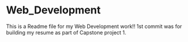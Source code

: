 # Web_Development
This is a Readme file for my Web Development work!!
1st commit was for building my resume as part of Capstone project 1.
